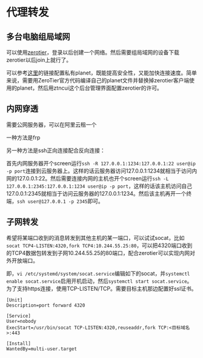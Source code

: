 # 代理转发

## 多台电脑组局域网

可以使用[zerotier](https://www.zerotier.com/)，登录以后创建一个网络。然后需要组局域网的设备下载zerotier以后join上就行了。

可以参考[这里](https://byteage.com/157.html)的链接配置私有planet，既能提高安全性，又能加快连接速度。简单来说，需要用ZeroTier官方代码编译自己的planet文件并替换掉zerotier客户端使用的planet，然后用ztncui这个后台管理界面配置zerotier的许可。

## 内网穿透

需要公网服务器，可以在阿里云租一个

一种方法是frp

另一种方法是ssh正向连接配合反向连接：

首先内网服务器开个screen运行`ssh -R 127.0.0.1:1234:127.0.0.1:22 user@ip -p port`连接到云服务器上。这样的话云服务器访问127.0.0.1:1234就相当于访问内网的127.0.0.1:22。然后需要连接内网的主机也开个screen运行`ssh -L 127.0.0.1:2345:127.0.0.1:1234 user@ip -p port`，这样的话该主机访问自己127.0.0.1:2345就相当于访问云服务器的127.0.0.1:1234。然后该主机再开一个终端，`ssh user@127.0.0.1 -p 2345`即可。

## 子网转发

希望将某端口收到的消息转发到其他主机的某一端口，可以试试socat，比如`socat TCP4-LISTEN:4320,fork TCP4:10.244.55.25:80`，可以把4320端口收到的TCP4数据包转发到子网10.244.55.25的80端口，配合zerotier可以实现内网对外开放端口。

即，`vi /etc/systemd/system/socat.service`编辑如下的socat，并`systemctl enable socat.service`启用开机启动，然后`systemctl start socat.service`。为了支持https连接，使用TCP-LISTEN/TCP。需要目标主机那边配置好ssl证书。

```shell
[Unit]
Description=port forward 4320

[Service]
User=nobody
ExecStart=/usr/bin/socat TCP-LISTEN:4320,reuseaddr,fork TCP:<目标域名>:443

[Install]
WantedBy=multi-user.target
```